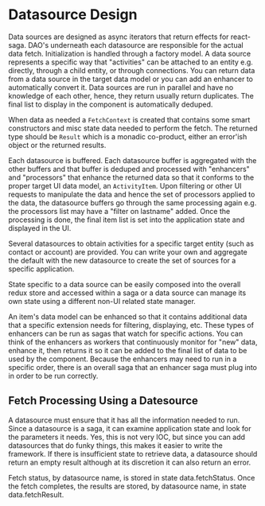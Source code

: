 # Datasource Design

Data sources are designed as async iterators that return effects for
react-saga. DAO's underneath each datasource are responsible for the actual data
fetch. Initialization is handled through a factory model. A data source
represents a specific way that "activities" can be attached to an entity
e.g. directly, through a child entity, or through connections. You can return
data from a data source in the target data model or you can add an enhancer to
automatically convert it. Data sources are run in parallel and have no knowledge
of each other, hence, they return usually return duplicates. The final list to
display in the component is automatically deduped.

When data as needed a `FetchContext` is created that contains some smart
constructors and misc state data needed to perform the fetch. The returned type
should be `Result` which is a monadic co-product, either an error'ish object or
the returned results.

Each datasource is buffered. Each datasource buffer is aggregated with the other
buffers and that buffer is deduped and processed with "enhancers" and
"processors" that enhance the returned data so that it conforms to the proper
target UI data model, an `ActivityItem`.  Upon filtering or other UI requests to
manipulate the data and hence the set of processors applied to the data, the
datasource buffers go through the same processing again e.g. the processors list
may have a "filter on lastname" added. Once the processing is done, the final
item list is set into the application state and displayed in the UI.

Several datasources to obtain activities for a specific target entity (such as
contact or account) are provided. You can write your own and aggregate the
default with the new datasource to create the set of sources for a specific
application.

State specific to a data source can be easily composed into the overall redux
store and accessed within a saga or a data source can manage its own state using
a different non-UI related state manager.

An item's data model can be enhanced so that it contains additional data that a
specific extension needs for filtering, displaying, etc. These types of
enhancers can be run as sagas that watch for specific actions. You can think of
the enhancers as workers that continuously monitor for "new" data, enhance it,
then returns it so it can be added to the final list of data to be used by the
component. Because the enhancers may need to run in a specific order, there is
an overall saga that an enhancer saga must plug into in order to be run
correctly.


## Fetch Processing Using a Datesource
A datasource must ensure that it has all the information needed to run. Since a
datasource is a saga, it can examine application state and look for the parameters
it needs. Yes, this is not very IOC, but since you can add datasources that do
funky things, this makes it easier to write the framework. If there is insufficient
state to retrieve data, a datasource should return an empty result although at
its discretion it can also return an error.

Fetch status, by datasource name, is stored in state data.fetchStatus. Once the fetch
completes, the results are stored, by datasource name, in state data.fetchResult.